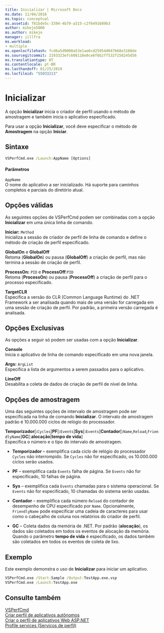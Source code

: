 ```yaml
---
title: Inicializar | Microsoft Docs
ms.date: 11/04/2016
ms.topic: conceptual
ms.assetid: f81bde5c-3394-4b79-a315-c2f6491689b3
author: mikejo5000
ms.author: mikejo
manager: jillfra
ms.workload:
- multiple
ms.openlocfilehash: fcd6a5d9008a53e1ae6cd25954d047b68e3168de
ms.sourcegitcommit: 2193323efc608118e0ce6f6b2ff532f158245d56
ms.translationtype: HT
ms.contentlocale: pt-BR
ms.lasthandoff: 01/25/2019
ms.locfileid: "55033213"
---
```

# <a name="launch"></a>Inicializar
A opção **Inicializar** inicia o criador de perfil usando o método de amostragem e também inicia o aplicativo especificado.  
  
 Para usar a opção **Inicializar**, você deve especificar o método de **Amostragem** na opção **Iniciar**.  
  
## <a name="syntax"></a>Sintaxe  
  
```cmd  
VSPerfCmd.exe /Launch:AppName [Options]  
```  
  
#### <a name="parameters"></a>Parâmetros  
 `AppName`  
 O nome do aplicativo a ser inicializado. Há suporte para caminhos completos e parciais do diretório atual.  
  
## <a name="valid-options"></a>Opções válidas  
 As seguintes opções de VSPerfCmd podem ser combinadas com a opção **Inicializar** em uma única linha de comando.  
  
 **Iniciar:** `Method`  
 Inicializa a sessão de criador de perfil de linha de comando e define o método de criação de perfil especificado.  
  
 **GlobalOn** e **GlobalOff**  
 Retoma (**GlobalOn**) ou pausa (**GlobalOff**) a criação de perfil, mas não termina a sessão de criação de perfil.  
  
 **ProcessOn:** `PID` e **ProcessOff**:`PID`  
 Retoma (**ProcessOn**) ou pausa (**ProcessOff**) a criação de perfil para o processo especificado.  
  
 **TargetCLR**  
 Especifica a versão do CLR (Common Language Runtime) do .NET Framework a ser analisada quando mais de uma versão for carregada em uma sessão de criação de perfil. Por padrão, a primeira versão carregada é analisada.  
  
## <a name="exclusive-options"></a>Opções Exclusivas  
 As opções a seguir só podem ser usadas com a opção **Inicializar**.  
  
 **Console**  
 Inicia o aplicativo de linha de comando especificado em uma nova janela.  
  
 **Args:** `ArgList`  
 Especifica a lista de argumentos a serem passados para o aplicativo.  
  
 **LineOff**  
 Desabilita a coleta de dados de criação de perfil de nível de linha.  
  
## <a name="sampling-options"></a>Opções de amostragem  
 Uma das seguintes opções de intervalo de amostragem pode ser especificada na linha de comando **Inicializar**. O intervalo de amostragem padrão é 10.000.000 ciclos de relógio do processador.  
  
 **Temporizador**[**:**`Cycles`]**PF**[**:**`Events`]**Sys**[**:**`Events`]**Contador**[**:**`Name`,`Reload`,`FriendlyName`]**GC**[:**alocação**&#124;**tempo de vida**]  
 Especifica o número e o tipo do intervalo de amostragem.  
  
-   **Temporizador** – exemplifica cada ciclo de relógio do processador `Cycles` não interrompido. Se `Cycles` não for especificado, os 10.000.000 ciclos serão usados.  
  
-   **PF** – exemplifica cada `Events` falha de página. Se `Events` não for especificado, 10 falhas de página.  
  
-   **Sys** – exemplifica cada `Events` chamadas para o sistema operacional. Se `Events` não for especificado, 10 chamadas do sistema serão usadas.  
  
-   **Contador** – exemplifica cada número `Reload` do contador de desempenho de CPU especificado por `Name`. Opcionalmente, `FriendlyName` pode especificar uma cadeia de caracteres para usar como o cabeçalho de coluna nos relatórios do criador de perfil.  
  
-   **GC** – Coleta dados da memória de .NET. Por padrão (**alocação**), os dados são coletados em todos os eventos de alocação da memória. Quando o parâmetro **tempo de vida** é especificado, os dados também são coletados em todos os eventos de coleta de lixo.  
  
## <a name="example"></a>Exemplo  
 Este exemplo demonstra o uso de **Inicializar** para iniciar um aplicativo.  
  
```cmd  
VSPerfCmd.exe /Start:Sample /Output:TestApp.exe.vsp  
VSPerfCmd.exe /Launch:TestApp.exe  
```  
  
## <a name="see-also"></a>Consulte também  
 [VSPerfCmd](../profiling/vsperfcmd.md)   
 [Criar perfil de aplicativos autônomos](../profiling/command-line-profiling-of-stand-alone-applications.md)   
 [Criar o perfil de aplicativos Web ASP.NET](../profiling/command-line-profiling-of-aspnet-web-applications.md)   
 [Profile services (Serviços de perfil)](../profiling/command-line-profiling-of-services.md)